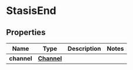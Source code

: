 
# StasisEnd

## Properties
Name | Type | Description | Notes
------------ | ------------- | ------------- | -------------
**channel** | [**Channel**](Channel.md) |  | 



